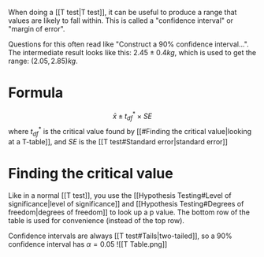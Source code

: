 When doing a [[T test|T test]], it can be useful to produce a range that values are likely to fall within. This is called a "confidence interval" or "margin of error". 

Questions for this often read like "Construct a 90% confidence interval...". The intermediate result looks like this: $2.45 \pm 0.4 kg$, which is used to get the range: $(2.05, 2.85)kg$.

# Formula
$$\bar{x} \pm t^*_{df} \times SE$$
where $t^*_{df}$ is the critical value found by [[#Finding the critical value|looking at a T-table]],
and $SE$ is the [[T test#Standard error|standard error]]

# Finding the critical value
Like in a normal [[T test]], you use the [[Hypothesis Testing#Level of significance|level of significance]] and [[Hypothesis Testing#Degrees of freedom|degrees of freedom]] to look up a p value. The bottom row of the table is used for convenience (instead of the top row).

Confidence intervals are always [[T test#Tails|two-tailed]], so a 90% confidence interval has $\alpha = 0.05$
![[T Table.png]]